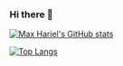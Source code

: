 ### Hi there 👋

[![Max Hariel's GitHub stats](https://github-readme-stats.vercel.app/api?username=maxhariel&show_icons=true&count_private=true&theme=omni)](https://github.com/maxhariel/github-readme-stats)

[![Top Langs](https://github-readme-stats.vercel.app/api/top-langs/?username=maxhariel&theme=omnil&layout=compact&hide=css,objective-c,ruby,python&langs_count=8)](https://github.com/maxhariel/github-readme-stats)


<!--
**MaxHariel/MaxHariel** is a ✨ _special_ ✨ repository because its `README.md` (this file) appears on your GitHub profile.

Here are some ideas to get you started:

- 🔭 I’m currently working on ...
- 🌱 I’m currently learning ...
- 👯 I’m looking to collaborate on ...
- 🤔 I’m looking for help with ...
- 💬 Ask me about ...
- 📫 How to reach me: ...
- 😄 Pronouns: ...
- ⚡ Fun fact: ...
-->

